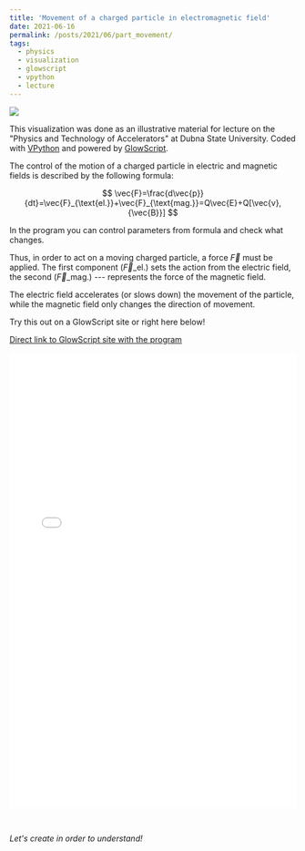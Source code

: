 ```yaml
---
title: 'Movement of a charged particle in electromagnetic field'
date: 2021-06-16
permalink: /posts/2021/06/part_movement/
tags:
  - physics
  - visualization
  - glowscript
  - vpython
  - lecture
---
```


![](https://ivangordeev.com/images/glowscript/partmovement.png)

This visualization was done as an illustrative material for lecture on the
"Physics and Technology of Accelerators" at Dubna State University. Coded with
[VPython](https://vpython.org/) and powered by [GlowScript](https://www.glowscript.org).

The control of the motion of a charged particle in electric and magnetic fields
is described by the following formula:

$$
\vec{F}=\frac{d\vec{p}}{dt}=\vec{F}_{\text{el.}}+\vec{F}_{\text{mag.}}=Q\vec{E}+Q[\vec{v}, {\vec{B}}]
$$

In the program you can control parameters from formula and check what changes.

Thus, in order to act on a moving charged particle, a force $\vec{F}$ must be applied.
The first component ($\vec{F}\_{\text{el.}}$) sets the action from the electric field, the
second ($\vec{F}\_{\text{mag.}}$) --- represents the force of the magnetic field.

The electric field accelerates (or slows down) the movement of the particle,
while the magnetic field only changes the direction of movement.

Try this out on a GlowScript site or right here below!

[Direct link to GlowScript site with the program](https://www.glowscript.org/#/user/Gordonice/folder/PhysTechAccelLections/program/Lec01pipe)

<iframe src="/files/glowscript/Lec01pipe.html" style="width: 100%; height: 800px;border: none;"></iframe>

&nbsp;

_Let's create in order to understand!_
